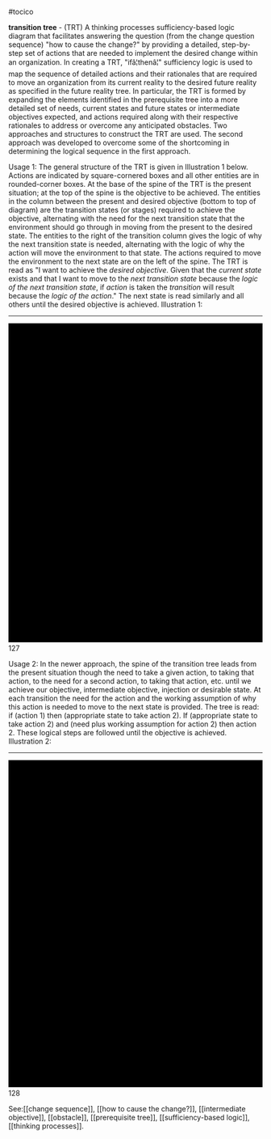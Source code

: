 #tocico

<b>transition tree</b> - (TRT) A thinking processes sufficiency-based logic diagram that facilitates answering the question (from the change question sequence) "how to cause the change?" by providing a detailed, step-by-step set of actions that are needed to implement the desired change within an organization.  In creating a TRT, "ifâ¦thenâ¦" sufficiency logic is used to map the sequence of detailed actions and their rationales that are required to move an organization from its current reality to the desired future reality as specified in the future reality tree.  In particular, the TRT is formed by expanding the elements identified in the prerequisite tree into a more detailed set of needs, current states and future states or intermediate objectives expected, and actions required along with their respective rationales to address or overcome any anticipated obstacles. Two approaches and structures to construct the TRT are used.  The second approach was developed to overcome some of the shortcoming in determining the logical sequence in the first approach.
  
Usage 1: The general structure of the TRT is given in Illustration 1 below.  Actions are indicated by square-cornered boxes and all other entities are in rounded-corner boxes.  At the base of the spine of the TRT is the present situation; at the top of the spine is the objective to be achieved.  The entities in the column between the present and desired objective (bottom to top of diagram) are the transition states (or stages) required to achieve the objective, alternating with the need for the next transition state that the environment should go through in moving from the present to the desired state.  The entities to the right of the transition column gives the logic of why the next transition state is needed, alternating with the logic of why the action will move the environment to that state.  The actions required to move the environment to the next state are on the left of the spine.  The TRT is read as "I want to achieve the <i>desired objective</i>.  Given that the <i>current state</i> exists and that I want to move to the <i>next transition state</i> because the <i>logic of the next transition state</i>, if <i>action</i> is taken the <i>transition</i> will result because the <i>logic of the action</i>."  The next state is read similarly and all others until the desired objective is achieved. Illustration 1: 
<hr/>
<img src="./tocico_dictionary_2nd_editio-127_1.png"/>
127 
  
Usage 2: In the newer approach, the spine of the transition tree leads from the present situation though the need to take a given action, to taking that action, to the need for a second action, to taking that action, etc. until we achieve our objective, intermediate objective, injection or desirable state.  At each transition the need for the action and the working assumption of why this action is needed to move to the next state is provided.  The tree is read: if (action 1) then (appropriate state to take action 2).  If (appropriate state to take action 2) and (need plus working assumption for action 2) then action 2.  These logical steps are followed until the objective is achieved.
Illustration 2:   
 
 
<hr/>
<img src="./tocico_dictionary_2nd_editio-128_1.png"/>
128 
 
 



See:[[change sequence]], [[how to cause the change?]], [[intermediate objective]], [[obstacle]], [[prerequisite tree]], [[sufficiency-based logic]], [[thinking processes]].
